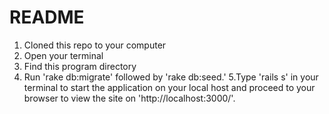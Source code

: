 # README

1. Cloned this repo to your computer
2. Open your terminal
3. Find this program directory 
4. Run 'rake db:migrate' followed by 'rake db:seed.'
5.Type 'rails s' in your terminal to start the application on your local host and proceed to your browser to view the site on 'http://localhost:3000/'.
